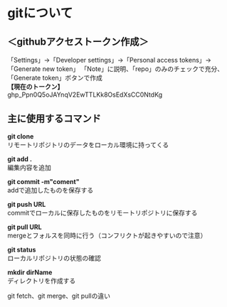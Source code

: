 # gitについて

## ＜githubアクセストークン作成＞<br>
「Settings」→「Developer settings」→「Personal access tokens」→「Generate new token」
「Note」に説明、「repo」のみのチェックで充分、「Generate token」ボタンで作成<br>
**【現在のトークン】**<br>
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

## 主に使用するコマンド

**git clone**<br>
リモートリポジトリのデータをローカル環境に持ってくる

**git add .**<br>
編集内容を追加

**git commit -m"coment"**<br>
addで追加したものを保存する

**git push URL**<br>
commitでローカルに保存したものをリモートリポジトリに保存する

**git pull URL**<br>
mergeとフォルスを同時に行う（コンフリクトが起きやすいので注意）

**git status**<br>
ローカルリポジトリの状態の確認

**mkdir dirName**<br>
ディレクトリを作成する


git fetch、git merge、git pullの違い
